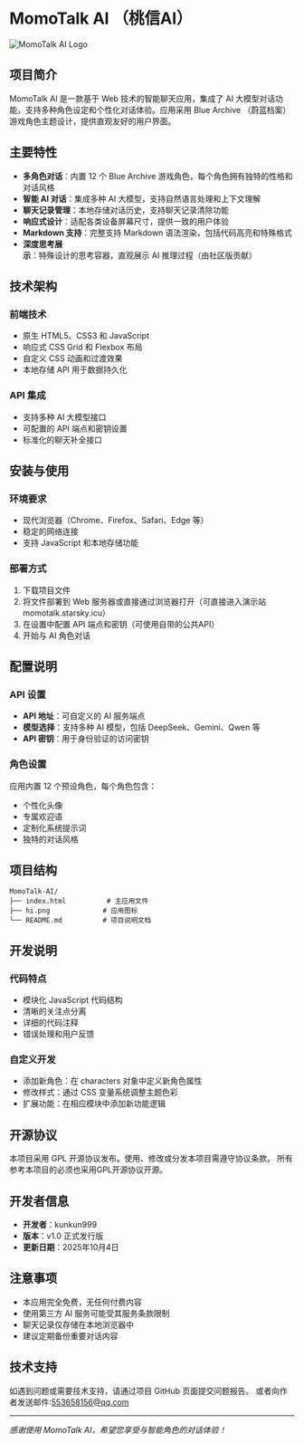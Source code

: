 # MomoTalk AI （桃信AI）
![MomoTalk AI Logo](https://momotalk.starsky.icu/hi.png)
## 项目简介

MomoTalk AI 是一款基于 Web 技术的智能聊天应用，集成了 AI 大模型对话功能，支持多种角色设定和个性化对话体验。应用采用 Blue Archive （蔚蓝档案）游戏角色主题设计，提供直观友好的用户界面。

## 主要特性

- **多角色对话**：内置 12 个 Blue Archive 游戏角色，每个角色拥有独特的性格和对话风格
- **智能 AI 对话**：集成多种 AI 大模型，支持自然语言处理和上下文理解
- **聊天记录管理**：本地存储对话历史，支持聊天记录清除功能
- **响应式设计**：适配各类设备屏幕尺寸，提供一致的用户体验
- **Markdown 支持**：完整支持 Markdown 语法渲染，包括代码高亮和特殊格式
- **深度思考展示**：特殊设计的思考容器，直观展示 AI 推理过程（由社区版贡献）

## 技术架构

### 前端技术
- 原生 HTML5、CSS3 和 JavaScript
- 响应式 CSS Grid 和 Flexbox 布局
- 自定义 CSS 动画和过渡效果
- 本地存储 API 用于数据持久化

### API 集成
- 支持多种 AI 大模型接口
- 可配置的 API 端点和密钥设置
- 标准化的聊天补全接口

## 安装与使用

### 环境要求
- 现代浏览器（Chrome、Firefox、Safari、Edge 等）
- 稳定的网络连接
- 支持 JavaScript 和本地存储功能

### 部署方式
1. 下载项目文件
2. 将文件部署到 Web 服务器或直接通过浏览器打开（可直接进入演示站momotalk.starsky.icu）
3. 在设置中配置 API 端点和密钥（可使用自带的公共API）
4. 开始与 AI 角色对话

## 配置说明

### API 设置
- **API 地址**：可自定义的 AI 服务端点
- **模型选择**：支持多种 AI 模型，包括 DeepSeek、Gemini、Qwen 等
- **API 密钥**：用于身份验证的访问密钥

### 角色设置
应用内置 12 个预设角色，每个角色包含：
- 个性化头像
- 专属欢迎语
- 定制化系统提示词
- 独特的对话风格

## 项目结构

```
MomoTalk-AI/
├── index.html          # 主应用文件
├── hi.png             # 应用图标
└── README.md          # 项目说明文档
```

## 开发说明

### 代码特点
- 模块化 JavaScript 代码结构
- 清晰的关注点分离
- 详细的代码注释
- 错误处理和用户反馈

### 自定义开发
- 添加新角色：在 characters 对象中定义新角色属性
- 修改样式：通过 CSS 变量系统调整主题色彩
- 扩展功能：在相应模块中添加新功能逻辑

## 开源协议

本项目采用 GPL 开源协议发布。使用、修改或分发本项目需遵守协议条款。
所有参考本项目的必须也采用GPL开源协议开源。

## 开发者信息

- **开发者**：kunkun999
- **版本**：v1.0 正式发行版
- **更新日期**：2025年10月4日

## 注意事项

- 本应用完全免费，无任何付费内容
- 使用第三方 AI 服务可能受其服务条款限制
- 聊天记录仅存储在本地浏览器中
- 建议定期备份重要对话内容

## 技术支持

如遇到问题或需要技术支持，请通过项目 GitHub 页面提交问题报告。
或者向作者发送邮件:553658156@qq.com

---

*感谢使用 MomoTalk AI，希望您享受与智能角色的对话体验！*
